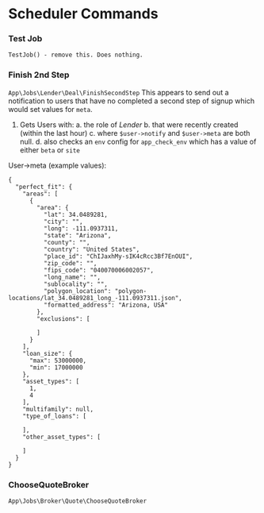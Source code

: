 # Scheduler Commands

### Test Job
```
TestJob() - remove this. Does nothing.
```

### Finish 2nd Step
`App\Jobs\Lender\Deal\FinishSecondStep`
This appears to send out a notification to users that have no completed a second step of signup
which would set values for `meta`.
1. Gets Users with:
  a.  the role of *Lender*
  b.  that were recently created (within the last hour)
  c.  where `$user->notify` and `$user->meta` are both null.
  d.  also checks an `env` config for `app_check_env` which has a value of either `beta` or `site`

User->meta (example values):
```
{
  "perfect_fit": {
    "areas": [
      {
        "area": {
          "lat": 34.0489281,
          "city": "",
          "long": -111.0937311,
          "state": "Arizona",
          "county": "",
          "country": "United States",
          "place_id": "ChIJaxhMy-sIK4cRcc3Bf7EnOUI",
          "zip_code": "",
          "fips_code": "040070006002057",
          "long_name": "",
          "sublocality": "",
          "polygon_location": "polygon-locations/lat_34.0489281_long_-111.0937311.json",
          "formatted_address": "Arizona, USA"
        },
        "exclusions": [

        ]
      }
    ],
    "loan_size": {
      "max": 53000000,
      "min": 17000000
    },
    "asset_types": [
      1,
      4
    ],
    "multifamily": null,
    "type_of_loans": [

    ],
    "other_asset_types": [

    ]
  }
}
```


### ChooseQuoteBroker
`App\Jobs\Broker\Quote\ChooseQuoteBroker`



